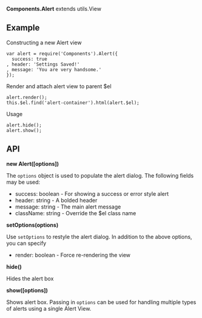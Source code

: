 **Components.Alert** extends utils.View

Example
-----

Constructing a new Alert view

    var alert = require('Components').Alert({
      success: true
    , header: 'Settings Saved!'
    , message: 'You are very handsome.'
    });
    
Render and attach alert view to parent $el

    alert.render();    
    this.$el.find('alert-container').html(alert.$el);
    
Usage

    alert.hide();
    alert.show();

API
----

**new Alert([options])**

The `options` object is used to populate the alert dialog. The following fields may be used:

  * success: boolean - For showing a success or error style alert
  * header: string - A bolded header
  * message: string - The main alert message
  * className: string - Override the $el class name

**setOptions(options)**

Use `setOptions` to restyle the alert dialog. In addition to the above options, you can specify

  * render: boolean - Force re-rendering the view

**hide()**

Hides the alert box

**show([options])**

Shows alert box. Passing in `options` can be used for handling multiple types of 
alerts using a single Alert View.
